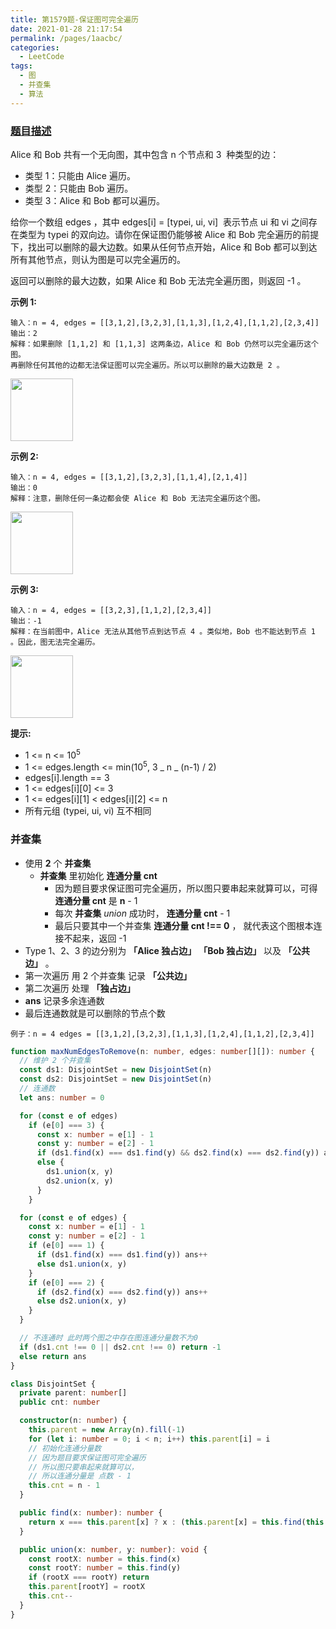 ```yaml
---
title: 第1579题-保证图可完全遍历
date: 2021-01-28 21:17:54
permalink: /pages/1aacbc/
categories:
  - LeetCode
tags:
  - 图
  - 并查集
  - 算法
---
```


### [题目描述](https://leetcode-cn.com/problems/remove-max-number-of-edges-to-keep-graph-fully-traversable/)

<span class="span-shadow">Alice</span> 和 <span class="span-shadow">Bob</span> 共有一个无向图，其中包含 <span class="span-shadow">n</span> 个节点和 <span class="span-shadow">3</span>  种类型的边：

- 类型 1：只能由 <span class="span-shadow">Alice</span> 遍历。
- 类型 2：只能由 <span class="span-shadow">Bob</span> 遍历。
- 类型 3：<span class="span-shadow">Alice</span> 和 <span class="span-shadow">Bob</span> 都可以遍历。

给你一个数组 <span class="span-shadow">edges</span> ，其中 <span class="span-shadow">edges[i] = [typei, ui, vi]</span>  表示节点 <span class="span-shadow">ui</span> 和 <span class="span-shadow">vi</span> 之间存在类型为 <span class="span-shadow">typei</span> 的双向边。请你在保证图仍能够被 <span class="span-shadow">Alice</span> 和 <span class="span-shadow">Bob</span> 完全遍历的前提下，找出可以删除的最大边数。如果从任何节点开始，<span class="span-shadow">Alice</span> 和 <span class="span-shadow">Bob</span> 都可以到达所有其他节点，则认为图是可以完全遍历的。

返回可以删除的最大边数，如果 <span class="span-shadow">Alice</span> 和 <span class="span-shadow">Bob</span> 无法完全遍历图，则返回 <span class="span-shadow">-1</span> 。

<!-- more -->

**示例 1:**

```
输入：n = 4, edges = [[3,1,2],[3,2,3],[1,1,3],[1,2,4],[1,1,2],[2,3,4]]
输出：2
解释：如果删除 [1,1,2] 和 [1,1,3] 这两条边，Alice 和 Bob 仍然可以完全遍历这个图。
再删除任何其他的边都无法保证图可以完全遍历。所以可以删除的最大边数是 2 。
```

<img src="https://cdn.jsdelivr.net/gh/xiaojun996/CDN/images/leetcode/1579-remove-max-number-of-edges-to-keep-graph-fully-traversable-1.png" width="100" />

**示例 2:**

```
输入：n = 4, edges = [[3,1,2],[3,2,3],[1,1,4],[2,1,4]]
输出：0
解释：注意，删除任何一条边都会使 Alice 和 Bob 无法完全遍历这个图。
```

<img src="https://cdn.jsdelivr.net/gh/xiaojun996/CDN/images/leetcode/1579-remove-max-number-of-edges-to-keep-graph-fully-traversable-2.png" width="100" />

**示例 3:**

```
输入：n = 4, edges = [[3,2,3],[1,1,2],[2,3,4]]
输出：-1
解释：在当前图中，Alice 无法从其他节点到达节点 4 。类似地，Bob 也不能达到节点 1 。因此，图无法完全遍历。
```

<img src="https://cdn.jsdelivr.net/gh/xiaojun996/CDN/images/leetcode/1579-remove-max-number-of-edges-to-keep-graph-fully-traversable-3.png" width="100" />

**提示:**

- <span class="span-shadow">1 <= n <= 10<sup>5</sup></span>
- <span class="span-shadow">1 <= edges.length <= min(10<sup>5</sup>, 3 _ n _ (n-1) / 2)</span>
- <span class="span-shadow">edges[i].length == 3</span>
- <span class="span-shadow">1 <= edges[i][0] <= 3</span>
- <span class="span-shadow">1 <= edges[i][1] < edges[i][2] <= n</span>
- 所有元组 <span class="span-shadow">(typei, ui, vi)</span> 互不相同

### 并查集

- 使用 **2** 个 **并查集**
  - **并查集** 里初始化 **连通分量 cnt**
    - 因为题目要求保证图可完全遍历，所以图只要串起来就算可以，可得 **连通分量 cnt** 是 **n** - 1
    - 每次 **并查集** _union_ 成功时， **连通分量 cnt** - 1
    - 最后只要其中一个并查集 **连通分量 cnt !== 0** ， 就代表这个图根本连接不起来，返回 -1
- Type 1、2、3 的边分别为 **「Alice 独占边」** **「Bob 独占边」** 以及 **「公共边」** 。
- 第一次遍历 用 2 个并查集 记录 **「公共边」**
- 第二次遍历 处理 **「独占边」**
- **ans** 记录多余连通数
- 最后连通数就是可以删除的节点个数

```
例子：n = 4 edges = [[3,1,2],[3,2,3],[1,1,3],[1,2,4],[1,1,2],[2,3,4]]
```

```TypeScript
function maxNumEdgesToRemove(n: number, edges: number[][]): number {
  // 维护 2 个并查集
  const ds1: DisjointSet = new DisjointSet(n)
  const ds2: DisjointSet = new DisjointSet(n)
  // 连通数
  let ans: number = 0

  for (const e of edges)
    if (e[0] === 3) {
      const x: number = e[1] - 1
      const y: number = e[2] - 1
      if (ds1.find(x) === ds1.find(y) && ds2.find(x) === ds2.find(y)) ans++
      else {
        ds1.union(x, y)
        ds2.union(x, y)
      }
    }

  for (const e of edges) {
    const x: number = e[1] - 1
    const y: number = e[2] - 1
    if (e[0] === 1) {
      if (ds1.find(x) === ds1.find(y)) ans++
      else ds1.union(x, y)
    }
    if (e[0] === 2) {
      if (ds2.find(x) === ds2.find(y)) ans++
      else ds2.union(x, y)
    }
  }

  // 不连通时 此时两个图之中存在图连通分量数不为0
  if (ds1.cnt !== 0 || ds2.cnt !== 0) return -1
  else return ans
}

class DisjointSet {
  private parent: number[]
  public cnt: number

  constructor(n: number) {
    this.parent = new Array(n).fill(-1)
    for (let i: number = 0; i < n; i++) this.parent[i] = i
    // 初始化连通分量数
    // 因为题目要求保证图可完全遍历
    // 所以图只要串起来就算可以，
    // 所以连通分量是 点数 - 1
    this.cnt = n - 1
  }

  public find(x: number): number {
    return x === this.parent[x] ? x : (this.parent[x] = this.find(this.parent[x]))
  }

  public union(x: number, y: number): void {
    const rootX: number = this.find(x)
    const rootY: number = this.find(y)
    if (rootX === rootY) return
    this.parent[rootY] = rootX
    this.cnt--
  }
}
```
